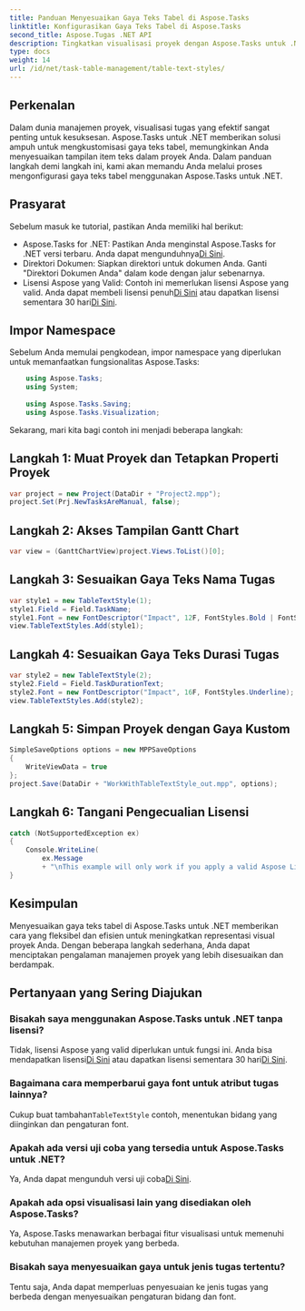 ```yaml
---
title: Panduan Menyesuaikan Gaya Teks Tabel di Aspose.Tasks
linktitle: Konfigurasikan Gaya Teks Tabel di Aspose.Tasks
second_title: Aspose.Tugas .NET API
description: Tingkatkan visualisasi proyek dengan Aspose.Tasks untuk .NET. Pelajari cara mengonfigurasi gaya teks tabel langkah demi langkah. Meningkatkan efisiensi dan presentasi.
type: docs
weight: 14
url: /id/net/task-table-management/table-text-styles/
---
```

## Perkenalan
Dalam dunia manajemen proyek, visualisasi tugas yang efektif sangat penting untuk kesuksesan. Aspose.Tasks untuk .NET memberikan solusi ampuh untuk mengkustomisasi gaya teks tabel, memungkinkan Anda menyesuaikan tampilan item teks dalam proyek Anda. Dalam panduan langkah demi langkah ini, kami akan memandu Anda melalui proses mengonfigurasi gaya teks tabel menggunakan Aspose.Tasks untuk .NET.
## Prasyarat
Sebelum masuk ke tutorial, pastikan Anda memiliki hal berikut:
-  Aspose.Tasks for .NET: Pastikan Anda menginstal Aspose.Tasks for .NET versi terbaru. Anda dapat mengunduhnya[Di Sini](https://releases.aspose.com/tasks/net/).
- Direktori Dokumen: Siapkan direktori untuk dokumen Anda. Ganti "Direktori Dokumen Anda" dalam kode dengan jalur sebenarnya.
-  Lisensi Aspose yang Valid: Contoh ini memerlukan lisensi Aspose yang valid. Anda dapat membeli lisensi penuh[Di Sini](https://purchase.aspose.com/buy) atau dapatkan lisensi sementara 30 hari[Di Sini](https://purchase.aspose.com/temporary-license/).
## Impor Namespace
Sebelum Anda memulai pengkodean, impor namespace yang diperlukan untuk memanfaatkan fungsionalitas Aspose.Tasks:
```csharp
    using Aspose.Tasks;
    using System;
    
    using Aspose.Tasks.Saving;
    using Aspose.Tasks.Visualization;
```
Sekarang, mari kita bagi contoh ini menjadi beberapa langkah:
## Langkah 1: Muat Proyek dan Tetapkan Properti Proyek
```csharp
var project = new Project(DataDir + "Project2.mpp");
project.Set(Prj.NewTasksAreManual, false);
```
## Langkah 2: Akses Tampilan Gantt Chart
```csharp
var view = (GanttChartView)project.Views.ToList()[0];
```
## Langkah 3: Sesuaikan Gaya Teks Nama Tugas
```csharp
var style1 = new TableTextStyle(1);
style1.Field = Field.TaskName;
style1.Font = new FontDescriptor("Impact", 12F, FontStyles.Bold | FontStyles.Italic);
view.TableTextStyles.Add(style1);
```
## Langkah 4: Sesuaikan Gaya Teks Durasi Tugas
```csharp
var style2 = new TableTextStyle(2);
style2.Field = Field.TaskDurationText;
style2.Font = new FontDescriptor("Impact", 16F, FontStyles.Underline);
view.TableTextStyles.Add(style2);
```
## Langkah 5: Simpan Proyek dengan Gaya Kustom
```csharp
SimpleSaveOptions options = new MPPSaveOptions
{
    WriteViewData = true
};
project.Save(DataDir + "WorkWithTableTextStyle_out.mpp", options);
```
## Langkah 6: Tangani Pengecualian Lisensi
```csharp
catch (NotSupportedException ex)
{
    Console.WriteLine(
        ex.Message
        + "\nThis example will only work if you apply a valid Aspose License. You can purchase a full license or get a 30-day temporary license from [Aspose](http://www.aspose.com/purchase/default.aspx.");
}
```
## Kesimpulan
Menyesuaikan gaya teks tabel di Aspose.Tasks untuk .NET memberikan cara yang fleksibel dan efisien untuk meningkatkan representasi visual proyek Anda. Dengan beberapa langkah sederhana, Anda dapat menciptakan pengalaman manajemen proyek yang lebih disesuaikan dan berdampak.
## Pertanyaan yang Sering Diajukan
### Bisakah saya menggunakan Aspose.Tasks untuk .NET tanpa lisensi?
 Tidak, lisensi Aspose yang valid diperlukan untuk fungsi ini. Anda bisa mendapatkan lisensi[Di Sini](https://purchase.aspose.com/buy) atau dapatkan lisensi sementara 30 hari[Di Sini](https://purchase.aspose.com/temporary-license/).
### Bagaimana cara memperbarui gaya font untuk atribut tugas lainnya?
 Cukup buat tambahan`TableTextStyle` contoh, menentukan bidang yang diinginkan dan pengaturan font.
### Apakah ada versi uji coba yang tersedia untuk Aspose.Tasks untuk .NET?
 Ya, Anda dapat mengunduh versi uji coba[Di Sini](https://releases.aspose.com/).
### Apakah ada opsi visualisasi lain yang disediakan oleh Aspose.Tasks?
Ya, Aspose.Tasks menawarkan berbagai fitur visualisasi untuk memenuhi kebutuhan manajemen proyek yang berbeda.
### Bisakah saya menyesuaikan gaya untuk jenis tugas tertentu?
Tentu saja, Anda dapat memperluas penyesuaian ke jenis tugas yang berbeda dengan menyesuaikan pengaturan bidang dan font.